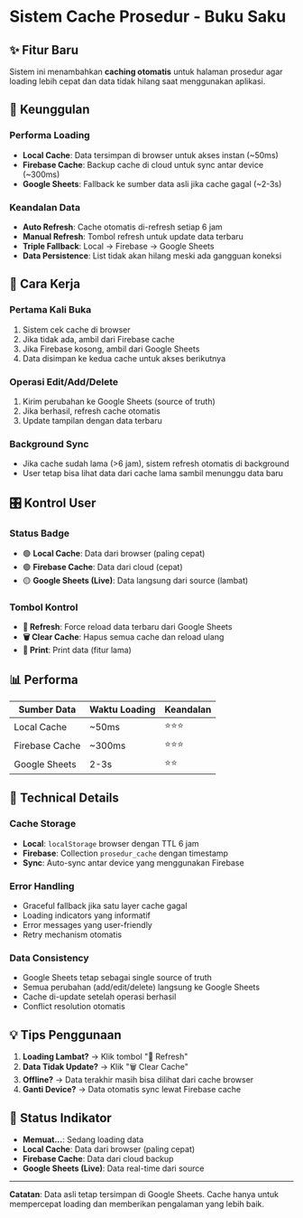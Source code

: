 # Sistem Cache Prosedur - Buku Saku

## ✨ Fitur Baru

Sistem ini menambahkan **caching otomatis** untuk halaman prosedur agar loading lebih cepat dan data tidak hilang saat menggunakan aplikasi.

## 🚀 Keunggulan

### Performa Loading
- **Local Cache**: Data tersimpan di browser untuk akses instan (~50ms)
- **Firebase Cache**: Backup cache di cloud untuk sync antar device (~300ms)  
- **Google Sheets**: Fallback ke sumber data asli jika cache gagal (~2-3s)

### Keandalan Data
- **Auto Refresh**: Cache otomatis di-refresh setiap 6 jam
- **Manual Refresh**: Tombol refresh untuk update data terbaru
- **Triple Fallback**: Local → Firebase → Google Sheets
- **Data Persistence**: List tidak akan hilang meski ada gangguan koneksi

## 🎯 Cara Kerja

### Pertama Kali Buka
1. Sistem cek cache di browser
2. Jika tidak ada, ambil dari Firebase cache  
3. Jika Firebase kosong, ambil dari Google Sheets
4. Data disimpan ke kedua cache untuk akses berikutnya

### Operasi Edit/Add/Delete
1. Kirim perubahan ke Google Sheets (source of truth)
2. Jika berhasil, refresh cache otomatis
3. Update tampilan dengan data terbaru

### Background Sync
- Jika cache sudah lama (>6 jam), sistem refresh otomatis di background
- User tetap bisa lihat data dari cache lama sambil menunggu data baru

## 🎛️ Kontrol User

### Status Badge
- 🟢 **Local Cache**: Data dari browser (paling cepat)
- 🟢 **Firebase Cache**: Data dari cloud (cepat)  
- 🟡 **Google Sheets (Live)**: Data langsung dari source (lambat)

### Tombol Kontrol
- **🔄 Refresh**: Force reload data terbaru dari Google Sheets
- **🗑️ Clear Cache**: Hapus semua cache dan reload ulang
- **📄 Print**: Print data (fitur lama)

## 📊 Performa

| Sumber Data | Waktu Loading | Keandalan |
|-------------|---------------|-----------|
| Local Cache | ~50ms | ⭐⭐⭐ |
| Firebase Cache | ~300ms | ⭐⭐⭐ |
| Google Sheets | 2-3s | ⭐⭐ |

## 🔧 Technical Details

### Cache Storage
- **Local**: `localStorage` browser dengan TTL 6 jam
- **Firebase**: Collection `prosedur_cache` dengan timestamp
- **Sync**: Auto-sync antar device yang menggunakan Firebase

### Error Handling
- Graceful fallback jika satu layer cache gagal
- Loading indicators yang informatif
- Error messages yang user-friendly
- Retry mechanism otomatis

### Data Consistency
- Google Sheets tetap sebagai single source of truth
- Semua perubahan (add/edit/delete) langsung ke Google Sheets
- Cache di-update setelah operasi berhasil
- Conflict resolution otomatis

## 💡 Tips Penggunaan

1. **Loading Lambat?** → Klik tombol "🔄 Refresh"
2. **Data Tidak Update?** → Klik "🗑️ Clear Cache" 
3. **Offline?** → Data terakhir masih bisa dilihat dari cache browser
4. **Ganti Device?** → Data otomatis sync lewat Firebase cache

## 🔄 Status Indikator

- **Memuat...**: Sedang loading data
- **Local Cache**: Data dari browser (paling cepat)
- **Firebase Cache**: Data dari cloud backup
- **Google Sheets (Live)**: Data real-time dari source

---

**Catatan**: Data asli tetap tersimpan di Google Sheets. Cache hanya untuk mempercepat loading dan memberikan pengalaman yang lebih baik.